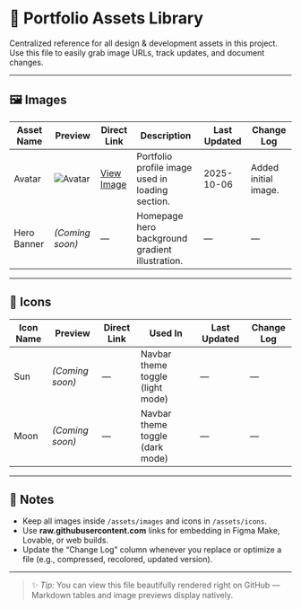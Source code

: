 # 🧱 Portfolio Assets Library

Centralized reference for all design & development assets in this project.  
Use this file to easily grab image URLs, track updates, and document changes.

---

## 🖼️ Images

| Asset Name | Preview | Direct Link | Description | Last Updated | Change Log |
|-------------|----------|--------------|--------------|---------------|-------------|
| Avatar | ![Avatar](https://res.cloudinary.com/dqqogyelh/image/upload/f_auto,q_auto/v1759783013/Evergreen_Odeh_Comp_nr8ajt.png) | [View Image](https://github.com/GreenyNg/my-portfolio/blob/main/assets/images/Avatar.png) | Portfolio profile image used in loading section. | 2025-10-06 | Added initial image. |
| Hero Banner | *(Coming soon)* | — | Homepage hero background gradient illustration. | — | — |

---

## 🧭 Icons

| Icon Name | Preview | Direct Link | Used In | Last Updated | Change Log |
|------------|----------|--------------|----------|---------------|-------------|
| Sun | *(Coming soon)* | — | Navbar theme toggle (light mode) | — | — |
| Moon | *(Coming soon)* | — | Navbar theme toggle (dark mode) | — | — |

---

## 🧰 Notes
- Keep all images inside `/assets/images` and icons in `/assets/icons`.
- Use **raw.githubusercontent.com** links for embedding in Figma Make, Lovable, or web builds.
- Update the “Change Log” column whenever you replace or optimize a file (e.g., compressed, recolored, updated version).

---

> ✨ *Tip:* You can view this file beautifully rendered right on GitHub — Markdown tables and image previews display natively.
